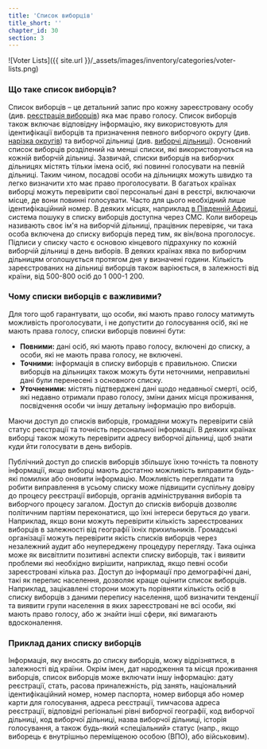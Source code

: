 ```yaml
---
title: 'Список виборців'
title_short: ''
chapter_id: 30
section: 3
---
```


![Voter Lists]({{ site.url }}/\_assets/images/inventory/categories/voter-lists.png)

### Що таке список виборців?

Список виборців – це детальний запис про кожну зареєстровану особу (див. [реєстрація виборців](/uk/guide/key-categories/voter-registration/)) яка має право голосу. Список виборців також включає відповідну інформацію, яку використовують для ідентифікації виборців та призначення певного виборчого округу (див. [нарізка округів](/uk/guide/key-categories/electoral-boundaries/)) та виборчої дільниці (див. [виборчі дільниці](/uk/guide/key-categories/polling-stations/)). Основний список виборців розділений на менші списки, які використовуються на кожній виборчій дільниці. Зазвичай, списки виборців на виборчих дільницях містять тільки імена осіб, які повинні голосувати на певній дільниці. Таким чином, посадові особи на дільницях можуть швидко та легко визначити хто має право проголосувати. В багатьох країнах виборці можуть перевірити свої персональні дані в реєстрі, включаючи місце, де вони повинні голосувати. Часто для цього необхідний лише ідентифікаційний номер. В деяких місцях, наприклад [в Південній Африці](https://www.elections.org.za/content/For-voters/My-voter-registration-details/), система пошуку в списку виборців доступна через СМС. Коли виборець називають своє ім'я на виборчій дільниці, працівник перевіряє, чи така особа включена до списку виборців перед тим, як він/вона проголосує. Підписи у списку часто є основою кінцевого підрахунку по кожній виборчій дільниці в день виборів. В деяких країнах явка по виборчим дільницям оголошується протягом дня у визначені години. Кількість зареєстрованих на дільниці виборців також варіюється, в залежності від країни, від 500-800 осіб до 1 000-1 200.

### Чому списки виборців є важливими?

Для того щоб гарантувати, що особи, які мають право голосу матимуть можливість проголосувати, і не допустити до голосування осіб, які не мають права голосу, списки виборців повинні бути:

- **Повними:** дані осіб, які мають право голосу, включені до списку, а особи, які не мають права голосу, не включені.
- **Точними:** інформація в списку виборців є правильною. Списки виборців на дільницях також можуть бути неточними, неправильні дані були перенесені з основного списку.
- **Уточненими:** містять підтверджені дані щодо недавньої смерті, осіб, які недавно отримали право голосу, зміни даних місця проживання, посвідчення особи чи іншу детальну інформацію про виборців.

Маючи доступ до списків виборців, громадяни можуть перевірити свій статус реєстрації та точність персональної інформації. В деяких країнах виборці також можуть перевірити адресу виборчої дільниці, щоб знати куди йти голосувати в день виборів.

Публічний доступ до списків виборців збільшує їхню точність та повноту інформації, якщо виборці мають достатню можливість виправити будь-які помилки або оновити інформацію. Можливість переглядати та робити виправлення в усьому списку може підвищити суспільну довіру до процесу реєстрації виборців, органів адміністрування виборів та виборчого процесу загалом. Доступ до списків виборців дозволяє політичним партіям переконатися, що їхні інтереси беруться до уваги. Наприклад, якщо вони можуть перевірити кількість зареєстрованих виборців в залежності від географії їхніх прихильників. Громадські організації можуть перевірити якість списків виборців через незалежний аудит або неупереджену процедуру перегляду. Така оцінка може як висвітлити позитивні аспекти списку виборців, так і виявити проблеми які необхідно вирішити, наприклад, якщо певні особи зареєстровані кілька раз. Доступ до інформації про демографічні дані, такі як перепис населення, дозволяє краще оцінити список виборців. Наприклад, зацікавлені сторони можуть порівняти кількість осіб в списку виборців з даними перепису населення, щоб визначити тенденції та виявити групи населення в яких зареєстровані не всі особи, які мають право голосу, або ж знайти інші сфери, які вимагають вдосконалення.

### Приклад даних списку виборців

Інформація, яку вносять до списку виборців, можу відрізнятися, в залежності від країни. Окрім імен, дат народження та місця проживання виборців, список виборців може включати іншу інформацію: дату реєстрації, стать, расова приналежність, рід занять, національний ідентифікаційний номер, номер паспорта, номер виборця або номер карти для голосування, адреса реєстрації, тимчасова адреса реєстрації, відповідні регіональні рівні виборчої географії, код виборчої дільниці, код виборчої дільниці, назва виборчої дільниці, історія голосування, а також будь-який «спеціальний» статус (напр., якщо виборець є внутрішньо переміщеною особою (ВПО), або військовим).
